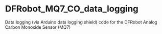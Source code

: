 # DFRobot_MQ7_CO_data_logging
Data logging (via Arduino data logging shield) code for the DFRobot Analog Carbon Monoxide Sensor (MQ7)
